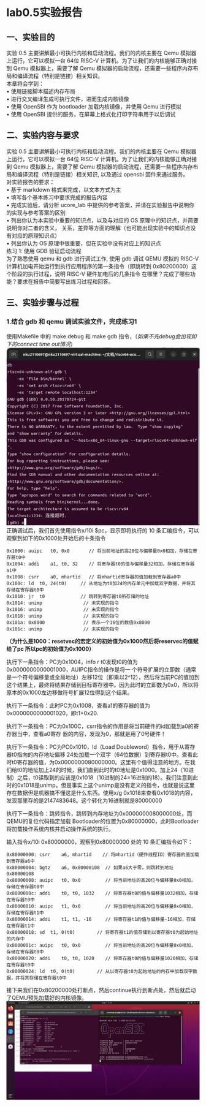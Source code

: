 # lab0.5实验报告
## 一、实验目的
实验 0.5 主要讲解最小可执行内核和启动流程。我们的内核主要在 Qemu 模拟器上运行，它可以模拟一台 64位 RISC-V 计算机。为了让我们的内核能够正确对接到 Qemu 模拟器上，需要了解 Qemu 模拟器的启动流程，还需要一些程序内存布局和编译流程（特别是链接）相关知识。  
本章将会学到：  
• 使用链接脚本描述内存布局  
• 进行交叉编译生成可执行文件，进而生成内核镜像  
• 使用 OpenSBI 作为 bootloader 加载内核镜像，并使用 Qemu 进行模拟  
• 使用 OpenSBI 提供的服务，在屏幕上格式化打印字符串用于以后调试  
## 二、实验内容与要求
实验 0.5 主要讲解最小可执行内核和启动流程。我们的内核主要在 Qemu 模拟器上运行，它可以模拟一台 64位 RISC-V 计算机。为了让我们的内核能够正确对接到 Qemu 模拟器上，需要了解 Qemu 模拟器的启动流程，还需要一些程序内存布局和编译流程（特别是链接）相关知识, 以及通过 opensbi 固件来通过服务。   
对实验报告的要求：  
• 基于 markdown 格式来完成，以文本方式为主  
• 填写各个基本练习中要求完成的报告内容  
• 完成实验后，请分析 ucore_lab 中提供的参考答案，并请在实验报告中说明你的实现与参考答案的区别  
• 列出你认为本实验中重要的知识点，以及与对应的 OS 原理中的知识点，并简要说明你对二者的含义，
关系，差异等方面的理解（也可能出现实验中的知识点没有对应的原理知识点）  
• 列出你认为 OS 原理中很重要，但在实验中没有对应上的知识点  
练习 1: 使用 GDB 验证启动流程  
为了熟悉使用 qemu 和 gdb 进行调试工作, 使用 gdb 调试 QEMU 模拟的 RISC-V 计算机加电开始运行到执行应用程序的第一条指令（即跳转到 0x80200000）这个阶段的执行过程，说明 RISC-V 硬件加电后的几条指令
在哪里？完成了哪些功能？要求在报告中简要写出练习过程和回答。
## 三、实验步骤与过程
### 1.结合 gdb 和 qemu 调试实验文件，完成练习1
使用Makefile 中的 make debug 和 make gdb 指令，（*如果不先debug会出现如下的connect time out情况*）
![Alt text](lab0.5-1.png)
正确调试后，我们首先使用指令x/10i $pc，显示即将执行的 10 条汇编指令，可以观察到如下的0x1000处开始后的十条指令
```
0x1000:	auipc	t0, 0x0       // 将当前地址的高20位与偏移量0x0相加，存储在寄存器t0中
0x1004:	addi	a1, t0, 32    // 将寄存器t0的值与偏移量32相加，存储在寄存器a1中
0x1008:	csrr	a0, mhartid   // 将mhartid寄存器的值加载到寄存器a0中
0x100c:	ld	t0, 24(t0)     // 从地址为t0加24的内存单元中加载双字数据，并将其存储在寄存器t0中
0x1010:	jr	t0             // 跳转到寄存器t0所存储的地址
0x1014:	unimp               // 未实现的指令
0x1016:	unimp               // 未实现的指令
0x1018:	unimp               // 未实现的指令
0x101a:	0x8000              // 表示一个16位的数值0x8000
0x101c:	unimp               // 未实现的指令
 ```
**（为什么是1000：resetvec的宏定义的初始值为0x1000然后将reservec的值赋给了pc 所以pc的初始值为0x1000）**  

执行下一条指令：PC为0x1004，info r t0发现t0的值为0x0000000000001000，AUIPC指令的操作是将一
个符号扩展的立即数（通常是一个符号偏移量或全局地址）左移12位（即乘以2^12），然后将当前PC的值加到这个结果上，最终将结果存储到目标寄存器中。因为此时的立即数为0x0，所以将原本的0x1000左边移做符号扩展12位得到这个结果。

执行下一条指令：此时PC为0x1008，查看a1的寄存器的值为0x0000000000001020，即t1+0x20.

执行下一条指令：PC为0x100C，csrr指令的作用是将当前硬件的id加载到a0的寄存器当中，查看a0寄存
器的内容，发现为0，那就是用了0号硬件！

执行下一条指令：PC为PC0x1010，ld（Load Doubleword）指令，用于从寄存器t0指向的内存地址偏移
24处加载一个双字（64位数据）到寄存器t0中。查看此时t0寄存器的值，为0x0000000080000000。这里有个值得注意的地方。在我们给t0的地址加上24的时候，我们直到此时的t0地址是0x1000。加上24（10进制）之后，t0读取到的应该是0x1018（10进制的24=16进制的18）。我们注意到此时的0x1018是unimp。但是事实上这个unimp是没有定义的指令，也就是说这里存在数据但是机器搞不懂这是什么东西。使用x/g 0x1018来查看0x1018的内容，发现那里存的是2147483648。这个转化为16进制就是80000000

执行下一条指令：跳转指令，跳转到内存地址为0x000000008000000处，而QEMU的复位代码指定加载
Bootloader的位置为0x80000000，此时Bootloader将加载操作系统内核并启动操作系统的执行。

输入指令x/10i 0x80000000，观察到0x80000000 处的 10 条汇编指令如下：
~~~
0x80000000:	csrr	a6, mhartid    // 将mhartid（硬件线程ID）寄存器的值加载到寄存器a6中
0x80000004:	bgtz	a6, 0x80000108  // 如果a6大于零，则跳转到地址0x80000108
0x80000008:	auipc	t0, 0x0         // 将当前地址的高20位与偏移量0x0相加，存储在寄存器t0中
0x8000000c:	addi	t0, t0, 1032    // 将寄存器t0的值与偏移量1032相加，存储在寄存器t0中
0x80000010:	auipc	t1, 0x0         // 将当前地址的高20位与偏移量0x0相加，存储在寄存器t1中
0x80000014:	addi	t1, t1, -16     // 将寄存器t1的值与偏移量-16相加，存储在寄存器t1中
0x80000018:	sd	t1, 0(t0)        // 将寄存器t1的值存储到以寄存器t0为起始地址的内存中
0x8000001c:	auipc	t0, 0x0         // 将当前地址的高20位与偏移量0x0相加，存储在寄存器t0中
0x80000020:	addi	t0, t0, 1020    // 将寄存器t0的值与偏移量1020相加，存储在寄存器t0中
0x80000024:	ld	t0, 0(t0)        // 从以寄存器t0为起始地址的内存中加载双字数据，并将其存储在寄存器t0中
~~~

接下来我们在0x80200000处打断点，然后continue执行到断点处，然后就启动了QEMU预先加载好的内核镜像。
![Alt text](lab0.5-2.png)




